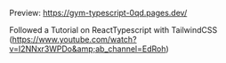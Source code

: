 Preview: https://gym-typescript-0qd.pages.dev/

Followed a Tutorial on ReactTypescript with TailwindCSS (https://www.youtube.com/watch?v=I2NNxr3WPDo&amp;ab_channel=EdRoh)
